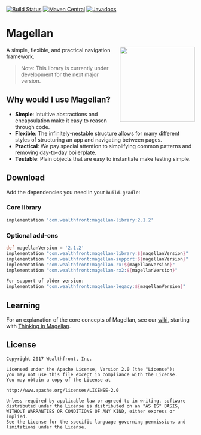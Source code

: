 [![Build Status](https://travis-ci.org/wealthfront/magellan.svg?branch=master)](https://travis-ci.org/wealthfront/magellan)
[![Maven Central](https://maven-badges.herokuapp.com/maven-central/com.wealthfront/magellan-library/badge.svg)](https://maven-badges.herokuapp.com/maven-central/com.wealthfront/magellan-library)
[![Javadocs](https://www.javadoc.io/badge/com.wealthfront/magellan-library.svg)](https://www.javadoc.io/doc/com.wealthfront/magellan-library)

# Magellan

<img src="assets/magellan_icon_web_hi_res_512.png" width="200" align="right" />

A simple, flexible, and practical navigation framework.

> Note: This library is currently under development for the next major version.

## Why would I use Magellan?

- **Simple**: Intuitive abstractions and encapsulation make it easy to reason through code.
- **Flexible**: The infinitely-nestable structure allows for many different styles of structuring an app and navigating between pages.
- **Practical**: We pay special attention to simplifying common patterns and removing day-to-day boilerplate.
- **Testable**: Plain objects that are easy to instantiate make testing simple.
 
## Download

Add the dependencies you need in your `build.gradle`:

### Core library

```groovy
implementation 'com.wealthfront:magellan-library:2.1.2'
```

### Optional add-ons

```groovy
def magellanVersion = '2.1.2'
implementation "com.wealthfront:magellan-library:${magellanVersion}"
implementation "com.wealthfront:magellan-support:${magellanVersion}"
implementation "com.wealthfront:magellan-rx:${magellanVersion}"
implementation "com.wealthfront:magellan-rx2:${magellanVersion}"

For support of older version:
implementation "com.wealthfront:magellan-legacy:${magellanVersion}"
```

## Learning

For an explanation of the core concepts of Magellan, see our [wiki](https://github.com/wealthfront/magellan/wiki), starting with [Thinking in Magellan](https://github.com/wealthfront/magellan/wiki/Thinking-in-Magellan).

## License

```
Copyright 2017 Wealthfront, Inc.

Licensed under the Apache License, Version 2.0 (the "License");
you may not use this file except in compliance with the License.
You may obtain a copy of the License at

http://www.apache.org/licenses/LICENSE-2.0

Unless required by applicable law or agreed to in writing, software
distributed under the License is distributed on an "AS IS" BASIS,
WITHOUT WARRANTIES OR CONDITIONS OF ANY KIND, either express or implied.
See the License for the specific language governing permissions and
limitations under the License.
```
